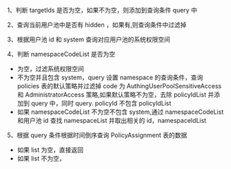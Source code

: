 1、判断 targetIds 是否为空，如果不为空，则添加到查询条件 query 中

2、查询当前用户池中是否有 hidden ，如果有,则查询条件中过滤掉

3、根据用户池 id 和 system 查询对应用户池的系统权限空间

4、判断 namespaceCodeList 是否为空
- 为空，过滤系统权限空间
- 不为空并且包含 system，query 设置 namespace  的查询条件，查询 policies 表的默认策略并过滤掉 code 为 AuthingUserPoolSensitiveAccess 和 AdministratorAccess 策略,如果默认策略不为空，去除 policyIdList 并添加到 query 中，同时 query. policyId 不包含  policyIdList
- 如果 namespaceCodeList 不为空不包含 system,通过 namespaceCodeList 和用户池 id 查找 namespaceList 并取出相关的 id，namespaceIdList

5、根据 query 条件根据时间倒序查询 PolicyAssignment 表的数据
- 如果 list 为空，直接返回
- 如果 list 不为空，

